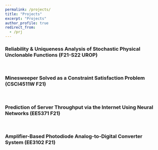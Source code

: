 ```yaml
---
permalink: /projects/
title: "Projects"
excerpt: "Projects"
author_profile: true
redirect_from: 
  - /prj
---
```


### Reliability & Uniqueness Analysis of Stochastic Physical Unclonable Functions (F21-S22 UROP)

<object data="/files/UROP Symposium Presentation.pdf#view=fitV&toolbar=0" height="100%" width="100%"></object>
<br>

### Minesweeper Solved as a Constraint Satisfaction Problem (CSCI4511W F21)

<object data="/files/CSCI_4511W_Final_Project_Report_.pdf#view=fitV&toolbar=0" height="100%" width="100%"></object>
<br>

### Prediction of Server Throughput via the Internet Using Neural Networks (EE5371 F21)

<object data="/files/EE5371 Final Report.pdf#view=fitV&toolbar=0" height="100%" width="100%"></object>
<br>

### Amplifier-Based Photodiode Analog-to-Digital Converter System (EE3102 F21)

<object data="/files/EE3102 Final Report.pdf#view=fitV&toolbar=0" height="100%" width="100%"></object>
<br>
